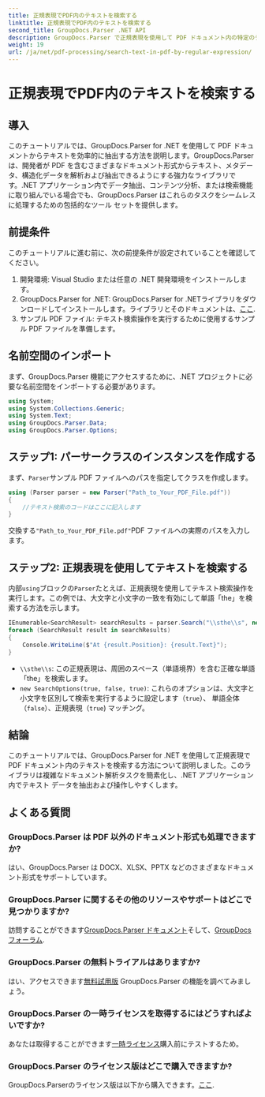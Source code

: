 ```yaml
---
title: 正規表現でPDF内のテキストを検索する
linktitle: 正規表現でPDF内のテキストを検索する
second_title: GroupDocs.Parser .NET API
description: GroupDocs.Parser で正規表現を使用して PDF ドキュメント内の特定のテキストを検索します。PDF テキストを簡単に抽出、分析、操作します。
weight: 19
url: /ja/net/pdf-processing/search-text-in-pdf-by-regular-expression/
---
```


# 正規表現でPDF内のテキストを検索する

## 導入
このチュートリアルでは、GroupDocs.Parser for .NET を使用して PDF ドキュメントからテキストを効率的に抽出する方法を説明します。GroupDocs.Parser は、開発者が PDF を含むさまざまなドキュメント形式からテキスト、メタデータ、構造化データを解析および抽出できるようにする強力なライブラリです。.NET アプリケーション内でデータ抽出、コンテンツ分析、または検索機能に取り組んでいる場合でも、GroupDocs.Parser はこれらのタスクをシームレスに処理するための包括的なツール セットを提供します。
## 前提条件
このチュートリアルに進む前に、次の前提条件が設定されていることを確認してください。
1. 開発環境: Visual Studio または任意の .NET 開発環境をインストールします。
2.  GroupDocs.Parser for .NET: GroupDocs.Parser for .NETライブラリをダウンロードしてインストールします。ライブラリとそのドキュメントは、[ここ](https://releases.groupdocs.com/parser/net/).
3. サンプル PDF ファイル: テキスト検索操作を実行するために使用するサンプル PDF ファイルを準備します。

## 名前空間のインポート
まず、GroupDocs.Parser 機能にアクセスするために、.NET プロジェクトに必要な名前空間をインポートする必要があります。
```csharp
using System;
using System.Collections.Generic;
using System.Text;
using GroupDocs.Parser.Data;
using GroupDocs.Parser.Options;
```
## ステップ1: パーサークラスのインスタンスを作成する
まず、`Parser`サンプル PDF ファイルへのパスを指定してクラスを作成します。
```csharp
using (Parser parser = new Parser("Path_to_Your_PDF_File.pdf"))
{
    //テキスト検索のコードはここに記入します
}
```
交換する`"Path_to_Your_PDF_File.pdf"`PDF ファイルへの実際のパスを入力します。
## ステップ2: 正規表現を使用してテキストを検索する
内部`using`ブロックの`Parser`たとえば、正規表現を使用してテキスト検索操作を実行します。この例では、大文字と小文字の一致を有効にして単語「the」を検索する方法を示します。
```csharp
IEnumerable<SearchResult> searchResults = parser.Search("\\sthe\\s", new SearchOptions(true, false, true));
foreach (SearchResult result in searchResults)
{
    Console.WriteLine($"At {result.Position}: {result.Text}");
}
```
- `\\sthe\\s`: この正規表現は、周囲のスペース（単語境界）を含む正確な単語「the」を検索します。
- `new SearchOptions(true, false, true)`: これらのオプションは、大文字と小文字を区別して検索を実行するように設定します（`true`）、 単語全体 （`false`）、正規表現（`true`) マッチング。

## 結論
このチュートリアルでは、GroupDocs.Parser for .NET を使用して正規表現で PDF ドキュメント内のテキストを検索する方法について説明しました。このライブラリは複雑なドキュメント解析タスクを簡素化し、.NET アプリケーション内でテキスト データを抽出および操作しやすくします。

## よくある質問
### GroupDocs.Parser は PDF 以外のドキュメント形式も処理できますか?
はい、GroupDocs.Parser は DOCX、XLSX、PPTX などのさまざまなドキュメント形式をサポートしています。
### GroupDocs.Parser に関するその他のリソースやサポートはどこで見つかりますか?
訪問することができます[GroupDocs.Parser ドキュメント](https://tutorials.groupdocs.com/parser/net/)そして、[GroupDocs フォーラム](https://forum.groupdocs.com/c/parser/17).
### GroupDocs.Parser の無料トライアルはありますか?
はい、アクセスできます[無料試用版](https://releases.groupdocs.com/) GroupDocs.Parser の機能を調べてみましょう。
### GroupDocs.Parser の一時ライセンスを取得するにはどうすればよいですか?
あなたは取得することができます[一時ライセンス](https://purchase.groupdocs.com/temporary-license/)購入前にテストするため。
### GroupDocs.Parser のライセンス版はどこで購入できますか?
 GroupDocs.Parserのライセンス版は以下から購入できます。[ここ](https://purchase.groupdocs.com/buy).